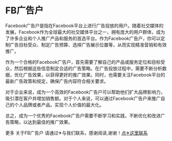 # FB广告户

Facebook广告户是指在Facebook平台上进行广告投放的用户。随着社交媒体的发展，Facebook作为全球最大的社交媒体平台之一，拥有庞大的用户群体，成为了许多企业和个人推广产品和服务的首选平台。作为Facebook广告户，你可以定制广告目标受众、制定广告预算、选择广告展示位置等，从而实现精准营销和有效推广。

作为一个合格的Facebook广告户，首先需要了解自己的产品或服务定位和目标受众，然后根据这些信息制定合适的广告策略。在广告投放过程中，需要不断分析数据，优化广告效果，以获得更好的推广效果。同时，也需要关注Facebook平台的最新广告政策和规定，确保广告内容符合相关要求。

对于企业来说，成为一个高效的Facebook广告户可以帮助他们扩大品牌影响力，吸引潜在客户并增加销售额。对于个人来说，可以通过Facebook广告户来推广自己的个人品牌或者产品，实现个人价值的最大化。

总之，成为一个优秀的Facebook广告户需要不断学习和实践，不断优化和改进广告策略，以达到最佳的推广效果。

更多 关于FB广告户 请通过✈与我们联系，感谢阅读,谢谢！[点✈这里联系](https://jiema.k02.cc)